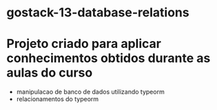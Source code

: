 # gostack-13-database-relations

# Projeto criado para aplicar conhecimentos obtidos durante as aulas do curso

- manipulacao de banco de dados utilizando typeorm
- relacionamentos do typeorm
